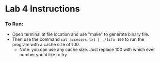 # Lab 4 Instructions

### To Run:
* Open terminal at file location and use "make" to generate binary file.
* Then use the command `cat accesses.txt | ./fifo 100` to run the program with a cache size of 100. 
    * Note: you can use any cache size. Just replace 100 with which ever number you'd like to try.
